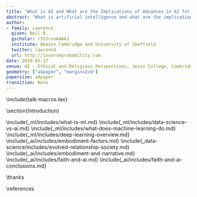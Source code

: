 ```yaml
---
title: "What is AI and What are the Implications of Advances in AI for Religion?"
abstract: "What is artificial intelligence and what are the implications of advances in artificial intelligence for religion? How does artificial intelligences differ from natural intelligences. We consider these ideas from the perspective of information theory. In the context of these differences we then consider parallels between the perspectives on religion and AI both in today’s popular culture, but also with a more optimistic perspective looking forward."
author:
- family: Lawrence
  given: Neil D.
  gscholar: r3SJcvoAAAAJ
  institute: Amazon Cambridge and University of Sheffield
  twitter: lawrennd
  url: http://inverseprobability.com
date: 2019-05-17
venue: AI - Ethical and Religious Perspectives, Jesus College, Cambridge
geometry: ["a4paper", "margin=2cm"]
papersize: a4paper
transition: None
---
```


\include{talk-macros.tex}

\section{Introduction}

\include{_ml/includes/what-is-ml.md}
\include{_ml/includes/data-science-vs-ai.md}
\include{_ml/includes/what-does-machine-learning-do.md}
\include{_ml/includes/deep-learning-overview.md}
\include{_ai/includes/embodiment-factors.md}
\include{_data-science/includes/evolved-relationship-society.md}
\include{_ai/includes/embodiment-and-narrative.md}
\include{_ai/includes/faith-and-ai.md}
\include{_ai/includes/faith-and-ai-conclusions.md}

\thanks

\references
